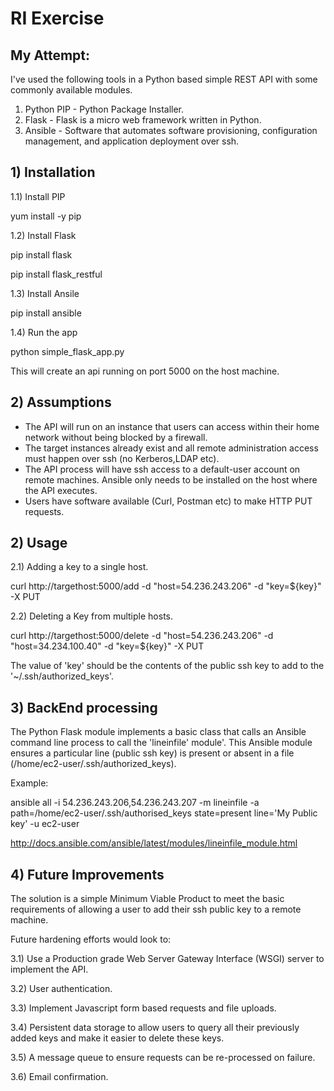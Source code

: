 # RI Exercise

## My Attempt:
I've used the following tools in a Python based simple REST API with some commonly available modules.

1) Python PIP - Python Package Installer.
2) Flask - Flask is a micro web framework written in Python.
3) Ansible - Software that automates software provisioning, configuration management, and application deployment over ssh.

## 1) Installation
1.1) Install PIP 
   
   yum install -y pip
   
1.2) Install Flask
   
   pip install flask
   
   pip install flask_restful
   
1.3) Install Ansile
   
   pip install ansible

1.4) Run the app

   python simple_flask_app.py
   
This will create an api running on port 5000 on the host machine.

## 2) Assumptions
- The API will run on an instance that users can access within their home network without being blocked by a firewall.
- The target instances already exist and all remote administration access must happen over ssh (no Kerberos,LDAP etc).
- The API process will have ssh access to a default-user account on remote machines. Ansible only needs to be installed on the host where the API executes.
- Users have software available (Curl, Postman etc) to make HTTP PUT requests.

## 2) Usage

2.1) Adding a key to a single host.

curl http://targethost:5000/add -d "host=54.236.243.206" -d "key=${key}" -X PUT

2.2) Deleting a Key from multiple hosts.

curl http://targethost:5000/delete -d "host=54.236.243.206" -d "host=34.234.100.40" -d "key=${key}" -X PUT

The value of 'key' should be the contents of the public ssh key to add to the '~/.ssh/authorized_keys'.

## 3) BackEnd processing

The Python Flask module implements a basic class that calls an Ansible command line process to call the 
'lineinfile' module'.
This Ansible module ensures a particular line (public ssh key) is present or absent in a file (/home/ec2-user/.ssh/authorized_keys).

Example:

ansible all -i 54.236.243.206,54.236.243.207 -m lineinfile -a path=/home/ec2-user/.ssh/authorised_keys state=present line='My Public key' -u ec2-user

http://docs.ansible.com/ansible/latest/modules/lineinfile_module.html

## 4) Future Improvements

The solution is a simple Minimum Viable Product to meet the basic requirements of allowing a user to add their ssh public key to a remote machine.

Future hardening efforts would look to:

3.1) Use a Production grade Web Server Gateway Interface (WSGI) server to implement the API.

3.2) User authentication.

3.3) Implement Javascript form based requests and file uploads.

3.4) Persistent data storage to allow users to query all their previously added keys and make it easier to delete these keys.

3.5) A message queue to ensure requests can be re-processed on failure.

3.6) Email confirmation.










